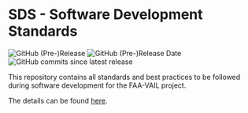 # SDS - Software Development Standards

![GitHub (Pre-)Release](https://img.shields.io/github/v/release/FAA-VAIL-Project/sds?include_prereleases)
![GitHub (Pre-)Release Date](https://img.shields.io/github/release-date-pre/FAA-VAIL-Project/sds)
![GitHub commits since latest release](https://img.shields.io/github/commits-since/FAA-VAIL-Project/sds/0.9.2)

This repository contains all standards and best practices to be followed during software development for the FAA-VAIL project.

The details can be found [here](https://faa-vail-project.github.io/sds/).  
